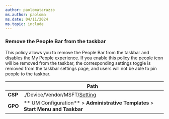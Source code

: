```yaml
---
author: paolomatarazzo
ms.author: paoloma
ms.date: 04/11/2024
ms.topic: include
---
```


### Remove the People Bar from the taskbar

This policy allows you to remove the People Bar from the taskbar and disables the My People experience. If you enable this policy the people icon will be removed from the taskbar, the corresponding settings toggle is removed from the taskbar settings page, and users will not be able to pin people to the taskbar.

|  | Path |
|--|--|
| **CSP** | ./Device/Vendor/MSFT/[Setting]() |
| **GPO** | ** UM Configuration** > **Administrative Templates** > **Start Menu and Taskbar** |
